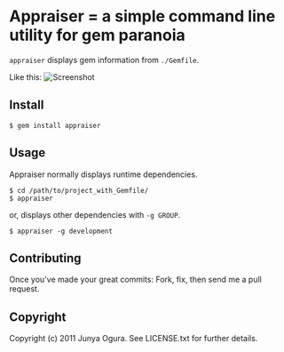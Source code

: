 Appraiser = a simple command line utility for gem paranoia
==========================================================

`appraiser` displays gem information from `./Gemfile`.

Like this:
![Screenshot](http://farm5.static.flickr.com/4104/5603713804_d24546947d_z.jpg)


Install
-------

    $ gem install appraiser


Usage
-----

Appraiser normally displays runtime dependencies.

    $ cd /path/to/project_with_Gemfile/
    $ appraiser

or, displays other dependencies with `-g GROUP`.

    $ appraiser -g development


Contributing
------------

Once you've made your great commits: Fork, fix, then send me a pull request.


Copyright
---------

Copyright (c) 2011 Junya Ogura. See LICENSE.txt for further details.
